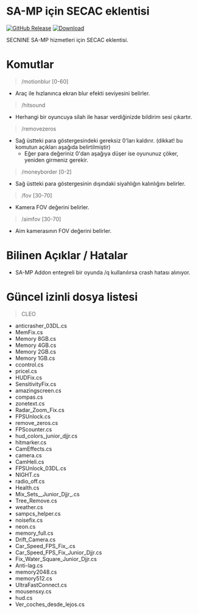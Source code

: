 # SA-MP için SECAC eklentisi

[![GitHub Release](https://img.shields.io/github/release/sec9/SECAC-SAMP.svg)](https://github.com/sec9/SECAC-SAMP/releases/latest) [![Download](https://img.shields.io/github/downloads/sec9/SECAC-SAMP/total.svg?r2)](https://github.com/sec9/SECAC-SAMP/releases/latest)

SECNINE SA-MP hizmetleri için SECAC eklentisi.

# Komutlar
> /motionblur [0-60]
- Araç ile hızlanınca ekran blur efekti seviyesini belirler.
> /hitsound
- Herhangi bir oyuncuya silah ile hasar verdiğinizde bildirim sesi çıkartır.
> /removezeros
- Sağ üstteki para göstergesindeki gereksiz 0'ları kaldırır. (dikkat! bu komutun açıkları aşağıda belirtilmiştir)
  - Eğer para değeriniz 0'dan aşağıya düşer ise oyununuz çöker, yeniden girmeniz gerekir.
> /moneyborder [0-2]
- Sağ üstteki para göstergesinin dışındaki siyahlığın kalınlığını belirler.
> /fov [30-70]
- Kamera FOV değerini belirler.
> /aimfov [30-70]
- Aim kamerasının FOV değerini belirler.

# Bilinen Açıklar / Hatalar
- SA-MP Addon entegreli bir oyunda /q kullanılırsa crash hatası alınıyor.

# Güncel izinli dosya listesi

> CLEO
- anticrasher_03DL.cs
- MemFix.cs
- Memory 8GB.cs
- Memory 4GB.cs
- Memory 2GB.cs
- Memory 1GB.cs
- ccontrol.cs
- pricel.cs
- HUDFix.cs
- SensitivityFix.cs
- amazingscreen.cs
- compas.cs
- zonetext.cs
- Radar_Zoom_Fix.cs
- FPSUnlock.cs
- remove_zeros.cs
- FPScounter.cs
- hud_colors_junior_djjr.cs
- hitmarker.cs
- CamEffects.cs
- camera.cs
- CamHeli.cs
- FPSUnlock_03DL.cs
- NIGHT.cs
- radio_off.cs
- Health.cs
- Mix_Sets__Junior_Djjr_.cs
- Tree_Remove.cs
- weather.cs
- sampcs_helper.cs
- noisefix.cs
- neon.cs
- memory_full.cs
- Drift_Camera.cs
- Car_Speed_FPS_Fix_.cs
- Car_Speed_FPS_Fix_Junior_Djjr.cs
- Fix_Water_Square_Junior_Djjr.cs
- Anti-lag.cs
- memory2048.cs
- memory512.cs
- UltraFastConnect.cs
- mousensxy.cs
- hud.cs
- Ver_coches_desde_lejos.cs
